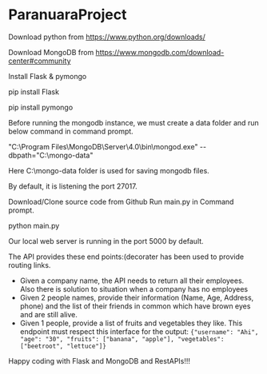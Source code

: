 # ParanuaraProject
Download python from https://www.python.org/downloads/

Download MongoDB from https://www.mongodb.com/download-center#community

Install Flask & pymongo

pip install Flask

pip install pymongo

Before running the mongodb instance, we must create a data folder and run below command in command prompt.

"C:\Program Files\MongoDB\Server\4.0\bin\mongod.exe" --dbpath="C:\mongo-data"

Here C:\mongo-data folder is used for saving mongodb files.

By default, it is listening the port 27017.

Download/Clone source code from Github
Run main.py in Command prompt.

python main.py

Our local web server is running in the port 5000 by default.

The API provides these end points:(decorater has been used to provide routing links.
- Given a company name, the API needs to return all their employees. Also there is solution to situation when a company has no employees
- Given 2 people names, provide their information (Name, Age, Address, phone) and the list of their friends in common which have brown eyes and are still alive.
- Given 1 people, provide a list of fruits and vegetables they like. This endpoint must respect this interface for the output: `{"username": "Ahi", "age": "30", "fruits": ["banana", "apple"], "vegetables": ["beetroot", "lettuce"]}`

Happy coding with Flask and MongoDB and RestAPIs!!!
